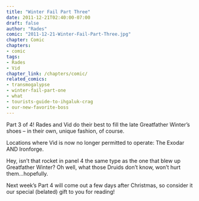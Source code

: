 ```yaml
---
title: "Winter Fail Part Three"
date: 2011-12-21T02:40:00-07:00
draft: false
author: "Rades"
comic: "2011-12-21-Winter-Fail-Part-Three.jpg"
chapter: Comic
chapters:
- comic
tags:
- Rades
- Vid
chapter_link: /chapters/comic/
related_comics:
- transmogalypse
- winter-fail-part-one
- what
- tourists-guide-to-ihgaluk-crag
- our-new-favorite-boss
---
```


Part 3 of 4! Rades and Vid do their best to fill the late Greatfather Winter’s shoes – in their own, unique fashion, of course.


Locations where Vid is now no longer permitted to operate: The Exodar AND Ironforge.


Hey, isn’t that rocket in panel 4 the same type as the one that blew up Greatfather Winter? Oh well, what those Druids don’t know, won’t hurt them…hopefully.


Next week’s Part 4 will come out a few days after Christmas, so consider it our special (belated) gift to you for reading!

